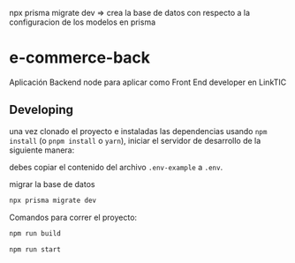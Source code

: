 npx prisma migrate dev => crea la base de datos con respecto a la configuracion de los modelos en prisma 
# e-commerce-back

Aplicación Backend node para aplicar como Front End developer en LinkTIC

## Developing

una vez clonado el proyecto e instaladas las dependencias usando `npm install` (o `pnpm install` o `yarn`), iniciar el servidor de desarrollo de la siguiente manera:

debes copiar el contenido del archivo `.env-example` a `.env`. 

migrar la base de datos
```bash
npx prisma migrate dev
```
Comandos para correr el proyecto: 
```bash
npm run build

npm run start
```

